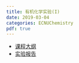 ```yaml
---
title: 有机化学实验(I)
date: 2019-03-04
categories: ECNUChemistry
pdf: true
---
```

* [课程大纲](https://dev.tencent.com/api/share/download/5b43b86f-f0a9-4521-801d-53e809ed7b0d)
* [实验报告](https://dev.tencent.com/api/share/download/beee6e40-6354-49ea-83ea-2821dd47dab2)